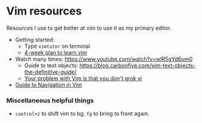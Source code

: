 # Vim resources

Resources I use to get better at vim to use it as my primary editor.
+ Getting started: 
    + Type ```vimtutor``` on terminal 
    + [4-week plan to learn vim](https://medium.com/actualize-network/how-to-learn-vim-a-four-week-plan-cd8b376a9b85)
+ Watch many times: <https://www.youtube.com/watch?v=wlR5gYd6um0> 
    + Guide to text objects: <https://blog.carbonfive.com/vim-text-objects-the-definitive-guide/>
    + [Your problem with Vim is that you don't grok vi](https://stackoverflow.com/questions/1218390/what-is-your-most-productive-shortcut-with-vim/1220118#1220118)
+ [Guide to Navigation in Vim](https://blog.bespinian.io/posts/efficient-navigation-in-vim/)


### Miscellaneous helpful things
+ ```control+z``` to shift vim to bg. ```fg``` to bring to front again. 
